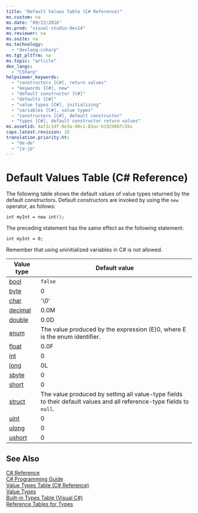 ```yaml
---
title: "Default Values Table (C# Reference)"
ms.custom: na
ms.date: "09/22/2016"
ms.prod: "visual-studio-dev14"
ms.reviewer: na
ms.suite: na
ms.technology: 
  - "devlang-csharp"
ms.tgt_pltfrm: na
ms.topic: "article"
dev_langs: 
  - "CSharp"
helpviewer_keywords: 
  - "constructors [C#], return values"
  - "keywords [C#], new"
  - "default constructor [C#]"
  - "defaults [C#]"
  - "value types [C#], initializing"
  - "variables [C#], value types"
  - "constructors [C#], default constructor"
  - "types [C#], default constructor return values"
ms.assetid: 4af2c1df-9e3a-48c1-83ac-b192986fc5bc
caps.latest.revision: 16
translation.priority.ht: 
  - "de-de"
  - "ja-jp"
---
```

# Default Values Table (C# Reference)
The following table shows the default values of value types returned by the default constructors. Default constructors are invoked by using the `new` operator, as follows:  
  
```  
int myInt = new int();  
```  
  
 The preceding statement has the same effect as the following statement:  
  
```  
int myInt = 0;  
```  
  
 Remember that using uninitialized variables in C# is not allowed.  
  
|Value type|Default value|  
|----------------|-------------------|  
|[bool](../VS_csharp/bool--csharp-reference-.md)|`false`|  
|[byte](../VS_csharp/byte--csharp-reference-.md)|0|  
|[char](../VS_csharp/char--csharp-reference-.md)|'\0'|  
|[decimal](../VS_csharp/decimal--csharp-reference-.md)|0.0M|  
|[double](../VS_csharp/double--csharp-reference-.md)|0.0D|  
|[enum](../VS_csharp/enum--csharp-reference-.md)|The value produced by the expression (E)0, where E is the enum identifier.|  
|[float](../VS_csharp/float--csharp-reference-.md)|0.0F|  
|[int](../VS_csharp/int--csharp-reference-.md)|0|  
|[long](../VS_csharp/long--csharp-reference-.md)|0L|  
|[sbyte](../VS_csharp/sbyte--csharp-reference-.md)|0|  
|[short](../VS_csharp/short--csharp-reference-.md)|0|  
|[struct](../VS_csharp/struct--csharp-reference-.md)|The value produced by setting all value-type fields to their default values and all reference-type fields to `null`.|  
|[uint](../VS_csharp/uint--csharp-reference-.md)|0|  
|[ulong](../VS_csharp/ulong--csharp-reference-.md)|0|  
|[ushort](../VS_csharp/ushort--csharp-reference-.md)|0|  
  
## See Also  
 [C# Reference](../VS_csharp/csharp-reference.md)   
 [C# Programming Guide](../VS_csharp/csharp-programming-guide.md)   
 [Value Types Table (C# Reference)](../VS_csharp/value-types-table--csharp-reference-.md)   
 [Value Types](../VS_csharp/value-types--csharp-reference-.md)   
 [Built-in Types Table (Visual C#)](../VS_csharp/built-in-types-table--csharp-reference-.md)   
 [Reference Tables for Types](../VS_csharp/reference-tables-for-types--csharp-reference-.md)